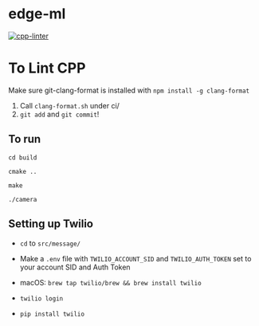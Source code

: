 # edge-ml

[![cpp-linter](https://github.com/cpp-linter/cpp-linter-action/actions/workflows/cpp-linter.yml/badge.svg)](https://github.com/cpp-linter/cpp-linter-action/actions/workflows/cpp-linter.yml)

# To Lint CPP
Make sure git-clang-format is installed with `npm install -g clang-format`
1. Call `clang-format.sh` under ci/
2. `git add` and `git commit`!

## To run 

`cd build` 

`cmake ..`

`make`

`./camera`

## Setting up Twilio

- `cd` to `src/message/`

- Make a `.env` file with `TWILIO_ACCOUNT_SID` and `TWILIO_AUTH_TOKEN` set to your account SID and Auth Token 

- macOS: `brew tap twilio/brew && brew install twilio`

- `twilio login`

- `pip install twilio`
